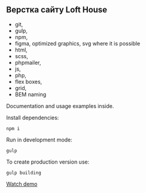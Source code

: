 ## Верстка сайту Loft House

- git,
- gulp,
- npm,
- figma, optimized graphics, svg where it is possible
- html,
- scss,
- phpmailer,
- js,
- php,
- flex boxes,
- grid,
- BEM naming

Documentation and usage examples inside.

Install dependencies:
```
npm i
```

Run in development mode:
```
gulp
```

To create production version use:
```
gulp building
```

[Watch demo](https://bogdanpavliv.github.io/loft-house/)
